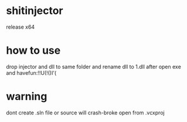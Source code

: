 # shitinjector
release x64

# how to use
drop injector and dll to same folder and rename dll to 1.dll after open exe and havefun:!!U(!()I'(

# warning
dont create .sln file or source will crash-broke open from .vcxproj
